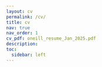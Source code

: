 ```yaml
---
layout: cv
permalink: /cv/
title: cv
nav: true
nav_order: 1
cv_pdf: oneill_resume_Jan_2025.pdf
description: 
toc:
  sidebar: left
---
```

